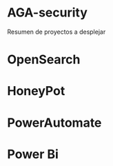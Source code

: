# AGA-security
Resumen de proyectos a desplejar

<h1>OpenSearch<h1/>
  
  
<h1>HoneyPot<h1/>
  
<h1>PowerAutomate<h1/>
 

<h1>Power Bi<h1/>
